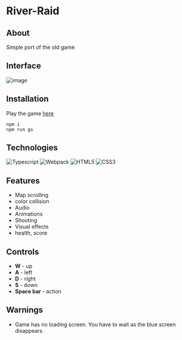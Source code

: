 # River-Raid

## About 
Simple port of the old game

## Interface
![image](https://user-images.githubusercontent.com/63966121/172069232-8a4fb916-9ec0-420b-ad8d-891592aa4376.png)


## Installation
Play the game [here](https://mbrosik.github.io/Projects/aplikacje_klienckie/Mendela/(2021.12.07)%20River%20Raid/)

```
npm i
npm run go 
``` 


## Technologies

![Typescript](https://user-images.githubusercontent.com/63966121/172070417-44e384c7-a058-4bb7-9d59-092e10b17d92.png)
![Webpack](https://user-images.githubusercontent.com/63966121/172070433-63d7ef15-e822-4b31-af2f-947318bb2ca9.png)
![HTML5](https://user-images.githubusercontent.com/63966121/172070394-1646c5ca-be15-4b3f-a67f-871222b7ea0c.png)
![CSS3](https://user-images.githubusercontent.com/63966121/172070748-26d484ff-851b-4494-8063-95fc756238f6.png)


## Features
- Map scrolling
- color collision
- Audio
- Animations
- Shooting
- Visual effects
- health, score

## Controls

- **W** - up
- **A** - left
- **D** - right
- **S** - down
- **Space bar** - action


## Warnings
- Game has no loading screen. You have to wait as the blue screen disappears